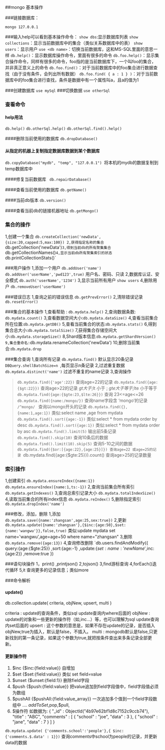 ##mongo 基本操作

###链接数据库：

`mongo 127.0.0.1`

###输入help可以看到基本操作命令：
`show dbs`:显示数据库列表 
`show collections`：显示当前数据库中的集合（类似关系数据库中的表） 
`show users`：显示用户
`use <db name>`：切换当前数据库，这和MS-SQL里面的意思一样 
`db.help()`：显示数据库操作命令，里面有很多的命令 
`db.foo.help()`：显示集合操作命令，同样有很多的命令，foo指的是当前数据库下，一个叫foo的集合，并非真正意义上的命令 
`db.foo.find()`：对于当前数据库中的foo集合进行数据查找（由于没有条件，会列出所有数据） 
`db.foo.find( { a : 1 } )`：对于当前数据库中的foo集合进行查找，条件是数据中有一个属性叫a，且a的值为1

###创建数据库
`use mySql`
###切换数据
`use otherSql`

### 查看命令

#### help用法
`db.help()`
`db.otherSql.help()`
`db.otherSql.find().help()`

####删除当前使用的数据库
`db.dropDatabase()` 

#### 从指定的机器上复制指定数据库数据到某个数据库
`db.copyDatabase("mydb", "temp", "127.0.0.1") `将本机的mydb的数据复制到temp数据库中

####修复当前数据库
` db.repairDatabase()`

####查看当前使用的数据库
`db.getName()`

####当前db版本
`db.version()`

####查看当前db的链接机器地址
`db.getMongo()`

### 集合的操作
1,创建一个集合
`db.createCollection('newData',{size:20,capped:5,max:100})
2,获得指定名称的集合
`db.getCollection('newData')`
3,得到当前db的所有聚集集合
`db.getCollectionNames()`
4,显示当前db所有聚集索引的状态
`db.printCollectionStats()`

###用户操作
1,添加一个用户
`db.addUser('name')`
`db.addUser('userName','pwd123',true)` 用户名、密码、只读
2,数据库认证、安全模式
`db.auth('userName','1234')`
3,显示当前所有用户
`show users`
4,删除用户
`db.removeUser('userName')`

###错误日志
1,查询之前的错误信息
`db.getPrevError()`
2,清除错误记录
`db.resetError()`

###集合的基本操作
1,查看帮助 : `db.mydata.help()`
2,查询数据条数: `db.mydata.count()`
3,查看数据空间大小:`db.mydata.dataSize()`
4,查看当前集合所在位置:`db.mydata.getDB()`
5,查看当前集合的状态:`db.mydata.stats()`
6,得到集合总大小:`db.mydata.totalSize()`
7,获得集合存储空间大小:`db.mydata.storageSize()`
8,Shard版本信息:`db.mydata.getShardVersion()
9,集合重命名:`db.mydata.renameCollection('newData')
10,删除当前集合:`db.mydata.drop`

###集合查询
1,查询所有记录
`db.mydata.find()` 默认显示20条记录
`DBQuery.shellBatchSize=n `,每页显示n条记录
2,过滤重复数据
`db.mydata.distinct('name')` 过滤不重复的name记录
3,查询操作
> `db.mydata.find({'age':22})` 
	查询age=22的记录
> `db.mydata.find({age:{$gt:22}})` 
	查询age>22的记录
	$gt 大于 ;$lt 小于 ; $gte 大于等于;$lte 小于等于
> `db.mydata.find({age:{$gte:23,$lte:26}})` 
	查询 23<=age<=26
> `db.mydata.find({name:/mongo/})` 
	查询name字段含 ‘mongo’的记录
> `/^mongo/ ` 查询以mongo开头的记录
> `db.mydata.find({},{name:1,age:1})`
	类似:select name ,age from mydata
> `db.mydata.find().sort({age:-1})`
	类似:select * from mydata order by desc
  `db.mydata.find().sort({age:1})`
  	类似:select * from mydata order by asc
> `db.mydata.find().limit(5)`
	输出前5条记录
> `db.mydata.find().skip(10)`
	查询10条后的数据
> `db.mydata.find().limit(10).skip(5)`
	查询5-10之间的数据
> `db.mydata.find({$or:[{age:22},{age:25}]})
	查询age=22 或age=25的记录
> `db.mydata.find({age:{$gte:25}}).count()
	查询age>25的记录数量

### 索引操作
1,创建索引
`db.mydata.ensureIndex({name:1})`
`db.mydata.ensureIndex({name:1,ts:-1})`
2,查询当前集合所有索引
`db.mydata.getIndexes()`
3,查询总索引记录大小
`db.mydata.totalIndexSize()`
4,读取当前集合的所有index信息
`db.mydata.reIndex()`
5,删除指定索引
`db.mydata.dropIndex('name')`

###修改，添加，删除
1,添加
`db.mydata.save({name:'zhangsan',age:25,sex:true})`
2,更新
`db.mydata.update({name:'zhangsan'},{$inc:{age:50},$set:{name:'wangwu'}},false,true)`
	类似:update mydata set name='wangwu',age=age+50 where name="zhangsan"
3,删除
`db.mydata.remove({age:13})`
4,查询修改删除
`db.users.findAndModify({
	query:{age:{$gte:25}}
	,sort:{age:-1}
	,update:{$set:{name:'newName'},$inc:{age:2}}
	,remove:true
})

###语句块操作
1，print() ,printjson()
2,tojson()
3,find游标查询
4,forEach()迭代循环
5,it 查询更多的记录信息；类似more

###命令解析
#### update()
db.collection.update( criteria, objNew, upsert, multi )

criteria : update的查询条件，类似sql update查询内where后面的
objNew   : update的对象和一些更新的操作符（如$,$inc...）等，也可以理解为sql update查询内set后面的
upsert   : 这个参数的意思是，如果不存在update的记录，是否插入objNew,true为插入，默认是false，不插入。
multi    : mongodb默认是false,只更新找到的第一条记录，如果这个参数为true,就把按条件查出来多条记录全部更新。
#### 更新操作符

1) $inc {$inc:{field:value}}
	自增加
2) $set {$set:{field:value}}
	类似 set field=value
3) $unset {$unset:{field:1}}
	删除field字段
4) $push {$push:{field:value}}
	把value追加到field字段值中，field字段值必须为数组
5) $pushAll {$pushAll:{field:value_array}}
	一次追加多个值到一个field字段数组中
....
$addToSet,$pop,$pull,
10) $操作符
如数据为:
{ "_id" : ObjectId("4b97e62bf1d8c7152c9ccb74"), "title" : "ABC",  "comments" : [ { "school" : "joe", "data" : 3 }, { "school" : "jane", "data" : 7 } ] }

`db.mydata.update( {'comments.school':'people'},{ $inc:{'comments.$.data' : 1}})`
	查询comments中school为people的记录，并更新data的数据
 	